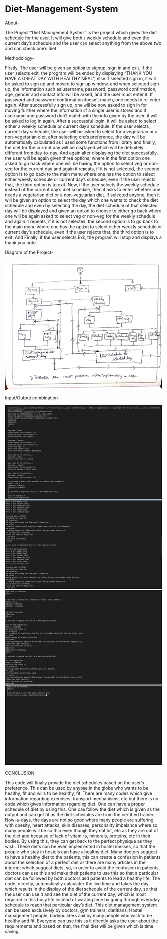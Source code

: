 # Diet-Management-System

About- 
    
   The Project “Diet Management System” is the project which gives the diet schedule for the user. It will give both a weekly schedule and even the current day’s schedule and the user can select anything from the above two and can check one’s diet. 
    
    
Methodology-
     
     
   Firstly, The user will be given an option to signup, sign in and exit. If the user selects exit, the program will be ended by displaying “THANK YOU HAVE A GREAT DAY WITH HEALTHY MEAL”, else if selected sign in, it will be asked to sign up and moved to sign up window, and when selected sign up, the information such as username, password, password confirmation, age, gender and contact info will be asked, and the user must enter it. If password and password confirmation doesn’t match, one needs to re-enter again. After successfully sign up, one will be now asked to sign in for moving further where the information of a single user is stored and if username and password don’t match with the info given by the user, it will be asked to log in again. After a successful login, it will be asked to select either a weekly schedule or current day’s schedule. If the user selects, current day schedule, the user will be asked to select for a vegetarian or a non-vegetarian diet, after selecting one’s preference, the day will be automatically calculated as I used some functions from <ctime> library and finally, the diet for the current day will be displayed which will be definitely different from day-to-day. And again after displaying the diet successfully, the user will be again given three options, where in the first option one asked to go back where one will be having the option to select veg or non-veg for the current day and again it repeats, if it is not selected, the second option is to go back to the main menu where one has the option to select either weekly schedule or current day’s schedule, even if the user rejects that, the third option is to exit. Now, if the user selects the weekly schedule instead of the current day’s diet schedule, then it asks to enter whether one needs a vegetarian diet or a non-vegetarian diet. If selected anyone, then it will be given an option to select the day which one wants to check the diet schedule and even by selecting the day, the diet schedule of that selected day will be displayed and given an option to choose to either go back where one will be again asked to select veg or non-veg for the weekly schedule and again it repeats, if it is not selected, the second option is to go back to the main menu where one has the option to select either weekly schedule or current day’s schedule, even if the user rejects that, the third option is to exit. And Finally, if the user selects Exit, the program will stop and displays a thank you note. 


Diagram of the Project-


<img src = "c++/abc.jpg">

Input/Output combination-


 <img src = "c++/1.JPG">
 <img src = "c++/2.JPG">
 <img src = "c++/4.JPG">
 <img src = "c++/5.JPG">



CONCLUSION-
	
   This code will finally provide the diet schedules based on the user’s preference. This can be used by anyone in the globe who wants to be healthy, fit and wills to be healthy, fit. There are many codes which give information regarding exercises, transport mechanisms, etc but there is no code which gives information regarding diet. One can have a proper schedule of diet by using this. One can follow the diet which is given as the output and can get fit as the diet schedules are from the certified trainer. Now-a-days, the days are not so good where many people are suffering with obesity, heart attacks, skin diseases, personality imbalance where so many people will be so thin even though they eat lot, etc as they are out of the diet and because of lack of vitamins, minerals, proteins, etc in their bodies. By using this, they can get back to the perfect physique as they wish. These diets can be even implemented in hostel messes, so that the people who stay in hostels can have a healthy diet. Many doctors suggest to have a healthy diet to the patients, this can create a confusion in patients about the selection of a perfect diet as there are many articles in the internet which suggest diets, so, in order to avoid the confusion in patients, doctors can use this and make their patients to use this so that a particular diet can be followed by both doctors and patients to lead a healthy life. The code, directly, automatically calculates the live time and takes the day which results in the display of the diet schedule of the current day, so that the user can use it and see the diet of the current day, which is most required in this busy life instead of wasting time by going through everyday schedule to reach that particular day’s diet. This diet management system can be used exclusively by doctors, gym trainers, dietitians, Hostel management people, bodybuilders and by many people who wish to be healthy and fit. Everyone can use this as it directly asks the user about the requirements and based on that, the final diet will be given which is time saving. 
